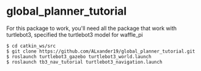 # global_planner_tutorial

For this package to work, you'll need all the package that work with turtlebot3, specified the turtlebot3 model for waffle_pi

```
$ cd catkin_ws/src
$ git clone https://github.com/ALxander19/global_planner_tutorial.git
$ roslaunch turtlebot3_gazebo turtlebot3_world.launch
$ roslaunch tb3_nav_tutorial turtlebot3_navigation.launch
```
